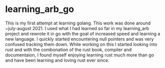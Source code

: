 # learning_arb_go

This is my first attempt at learning golang. This work was done around ~july-august 2021.
I used what I had learned so far in my learning_arb project and rewrote it in go with the goal of increased speed and learning a new language.
I quickly started encountering null pointers and was very confused tracking them down. While working on this I started looking into rust and with 
the combonation of the rust book, compiler and documentaion, I found myself enjoying learning rust much more than go and have been learning and loving
rust ever since.
